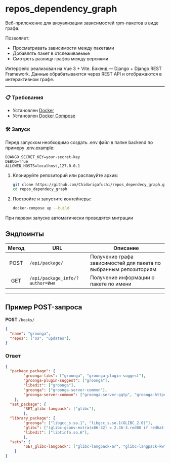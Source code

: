 # repos_dependency_graph

Веб-приложение для визуализации зависимостей rpm-пакетов в виде графа. 

Позволяет:

- Просматривать зависимости между пакетами
- Добавлять пакет в отслеживаемые
- Смотреть разницу графов между версиями 

Интерфейс реализован на Vue 3 + Vite.
Бэкенд — Django + Django REST Framework.
Данные обрабатываются через REST API и отображаются в интерактивном графе.

---

### 📋 Требования

- Установлен [Docker](https://www.docker.com/)
- Установлен [Docker Compose](https://docs.docker.com/compose/)

### 🛠 Запуск

Перед запуском необходимо создать .env файл в папке backend по примеру .env.example:

```env
DJANGO_SECRET_KEY=your-secret-key
DEBUG=True
ALLOWED_HOSTS=localhost,127.0.0.1
```

1. Клонируйте репозиторий или распакуйте архив:

   ```bash
   git clone https://github.com/Chidorigafuchi/repos_dependecy_graph.git
   cd repos_dependecy_graph
   ```
2. Постройте и запустите контейнеры:

   ```bash
   docker-compose up --build
   ```
При первом запуске автоматически проводятся миграции


## Эндпоинты

| Метод | URL                            | Описание |
|:-----:|--------------------------------|-------------------------------------------------------------------|
|  POST | `/api/package/`                 | Получение графа зависимостей для пакета по выбранным репозиториям |
| GET   | `/api/package_info/?author=Имя` | Получение информации о пакете по имени                  |

---

## Пример POST-запроса

**POST** `/books/`

```json
{
  "name": "groonga",
  "repos": ["os", "updates"],
}
```
### Ответ
```json
{
  "package_package": {
        "groonga-libs": ["groonga", "groonga-plugin-suggest"],
        "groonga-plugin-suggest": ["groonga"],
        "libedit": ["groonga"],
        "groonga": ["groonga-server-common"],
        "groonga-server-common": ["groonga-server-gqtp", "groonga-httpd"]
    },
  "set_package": {
        "SET_glibc-langpack": ["glibc"],
        },
  "library_package": {
        "groonga": ["libgcc_s.so.1", "libgcc_s.so.1(GLIBC_2.0)"],
        "glibc": ["(glibc-gconv-extra(x86-32) = 2.36-3.red80 if redhat-rpm-config)"],
        "libedit": ["libtinfo.so.6"],
        },
  "sets": {
        "SET_glibc-langpack": ["glibc-langpack-ar", "glibc-langpack-kw", ]
    }
}
```
